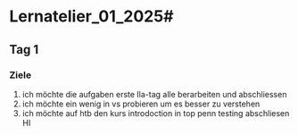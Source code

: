# Lernatelier_01_2025#
## Tag 1
### Ziele
1. ich möchte die aufgaben erste Ila-tag alle berarbeiten und abschliessen
2. ich möchte ein wenig in vs probieren um es besser zu verstehen
3. ich möchte auf htb den kurs introdoction in top penn testing abschliesen
HI